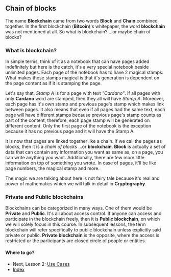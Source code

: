 ## **Chain of blocks**

The name **Blockchain** came from two words **Block** and **Chain** combined together. In the first blockchain (**Bitcoin**)'s whitepaper, the word **blockchain** was not mentioned at all. So what is blockchain? ...or maybe chain of blocks?

### What is blockchain?

In simple terms, think of it as a notebook that can have pages added indefinitely but here is the catch, it's a very special notebook beside unlimited pages. Each page of the notebook has to have 2 magical stamps. What makes these stamps magical is that it's generation is dependent on the page content as if it is stamping the page.

Let's say that, *Stamp A* is for a page with text *"Cardano"*. If all pages with only **Cardano** word are stamped, then they all will have *Stamp A*. Moreover, each page has it's own stamp and previous page's stamp which makes link between pages. It also means that even if all pages had the same text, each page will have different stamps because previous page's stamp counts as part of the content, therefore, each page stamp will be generated on different content. Only the first page of the notebook is the exception because it has no previous page and it will have the Stamp A.

It is now that pages are linked together like a chain. If we call the pages as blocks, then it is a *chain of blocks* ...or **blockchain**. **Block** is actually a set of data that can contain any information you want as same as, on a page, you can write anything you want. Additionally, there are few more little information on top of something you wrote. In case of pages, it'll be like page numbers, the magical stamp and more.

The magic we are talking about here is not fairy tale because it's real and power of mathematics which we will talk in detail in **Cryptography**.

### Private and Public blockchains

Blockchains can be categorized in many ways. One of them would be **Private** and **Public**. It's all about access control. If anyone can access and participate in the blockchain freely, then it is **Public blockchain**, on which we will solely focus in this course. In subsequent lessons, the term blockchain will refer specifically to public blockchain unless explicitly said private or public. **Private blockchain** is the opposite, where the access is restricted or the participants are closed circle of people or entities.

#### **Where to go?**

* Next, Lesson 2: [Use Cases](./2-use-cases.md)
* [Index](./0-index.md)